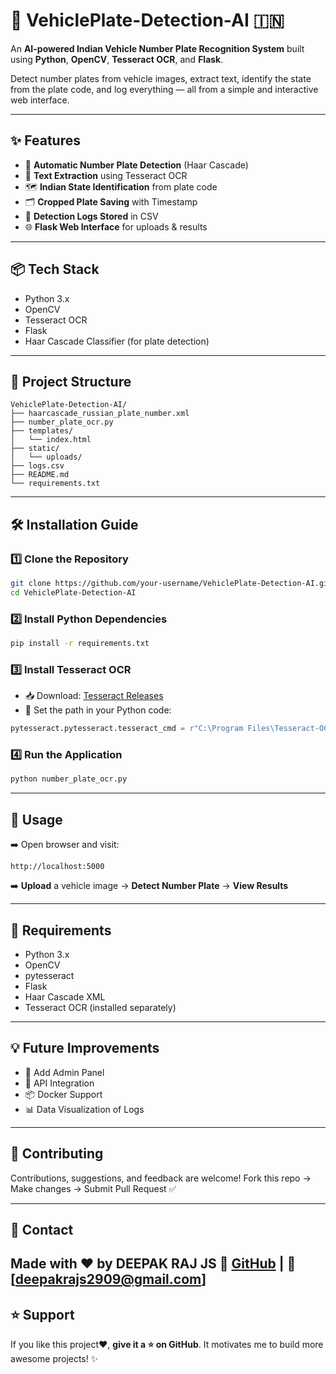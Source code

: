 # 🚗 VehiclePlate-Detection-AI 🇮🇳

An **AI-powered Indian Vehicle Number Plate Recognition System** built using **Python**, **OpenCV**, **Tesseract OCR**, and **Flask**.

Detect number plates from vehicle images, extract text, identify the state from the plate code, and log everything — all from a simple and interactive web interface.

---

## ✨ Features

* 🎯 **Automatic Number Plate Detection** (Haar Cascade)
* 🔎 **Text Extraction** using Tesseract OCR
* 🗺️ **Indian State Identification** from plate code
* 🗂️ **Cropped Plate Saving** with Timestamp
* 📑 **Detection Logs Stored** in CSV
* 🌐 **Flask Web Interface** for uploads & results

---

## 📦 Tech Stack

* Python 3.x
* OpenCV
* Tesseract OCR
* Flask
* Haar Cascade Classifier (for plate detection)

---

## 📁 Project Structure

```
VehiclePlate-Detection-AI/
├── haarcascade_russian_plate_number.xml
├── number_plate_ocr.py
├── templates/
│   └── index.html
├── static/
│   └── uploads/
├── logs.csv
├── README.md
└── requirements.txt
```

---

## 🛠️ Installation Guide

### 1️⃣ Clone the Repository

```bash
git clone https://github.com/your-username/VehiclePlate-Detection-AI.git
cd VehiclePlate-Detection-AI
```

### 2️⃣ Install Python Dependencies

```bash
pip install -r requirements.txt
```

### 3️⃣ Install Tesseract OCR

* 📥 Download: [Tesseract Releases](https://github.com/tesseract-ocr/tesseract/releases)
* 🔧 Set the path in your Python code:

```python
pytesseract.pytesseract.tesseract_cmd = r"C:\Program Files\Tesseract-OCR\tesseract.exe"
```

### 4️⃣ Run the Application

```bash
python number_plate_ocr.py
```

---

## 🚀 Usage

➡️ Open browser and visit:

```
http://localhost:5000
```

➡️ **Upload** a vehicle image → **Detect Number Plate** → **View Results**

---

## 📌 Requirements

* Python 3.x
* OpenCV
* pytesseract
* Flask
* Haar Cascade XML
* Tesseract OCR (installed separately)


---

## 💡 Future Improvements

* 🔐 Add Admin Panel
* 📱 API Integration
* 📦 Docker Support
* 📊 Data Visualization of Logs

---

## 🤝 Contributing

Contributions, suggestions, and feedback are welcome!
Fork this repo → Make changes → Submit Pull Request ✅

---

## 📧 Contact

Made with ❤️ by DEEPAK RAJ JS
🔗 [GitHub](https://github.com/deepakrajjs) | 📧 [deepakrajs2909@gmail.com]
---

## ⭐ Support

If you like this project❤️, **give it a ⭐ on GitHub**.
It motivates me to build more awesome projects! ✨

